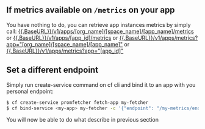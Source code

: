 ## If metrics available on `/metrics` on your app

You have nothing to do, you can retrieve app instances metrics by simply call: 
[{{.BaseURL}}/v1/apps/\[org_name\]/\[space_name\]/\[app_name\]/metrics]({{.BaseURL}}/v1/apps/<org_name>/<space_name>/<app_name>/metrics) or 
[{{.BaseURL}}/v1/apps/\[app_id\]/metrics]({{.BaseURL}}/v1/apps/<app_id>/metrics) or 
[{{.BaseURL}}/v1/apps/metrics?app="\[org_name\]/\[space_name\]/\[app_name\]"]({{.BaseURL}}/v1/apps/metrics?app="\[org_name\]/\[space_name\]/\[app_name\]") or
[{{.BaseURL}}/v1/apps/metrics?app="\[app_id\]"]({{.BaseURL}}/v1/apps/metrics?app="\[app_id\]")


## Set a different endpoint

Simply run create-service command on cf cli and bind it to an app with you personal endpoint:
```bash
$ cf create-service promfetcher fetch-app my-fetcher
$ cf bind-service <my-app> my-fetcher -c '{"endpoint": "/my-metrics/endpoint"}'
```

You will now be able to do what describe in previous section